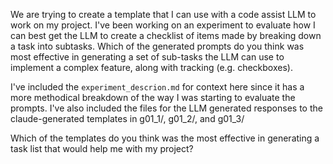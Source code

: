 We are trying to create a template that I can use with a code assist LLM to work on my project. I've been working on an experiment to evaluate how I can best get the LLM to create a checklist of items made by breaking down a task into subtasks. Which of the generated prompts do you think was most effective in generating a set of sub-tasks the LLM can use to implement a complex feature, along with tracking (e.g. checkboxes).

I've included the `experiment_descrion.md` for context here since it has a more methodical breakdown of the way I was starting to evaluate the prompts. I've also included the files for the LLM generated responses to the claude-generated templates in g01_1/, g01_2/, and g01_3/

Which of the templates do you think was the most effective in generating a task list that would help me with my project?
